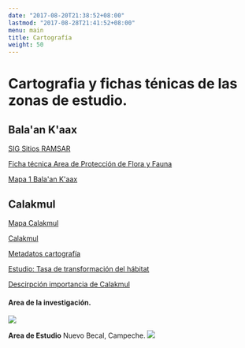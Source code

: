 ```yaml
---
date: "2017-08-20T21:38:52+08:00"
lastmod: "2017-08-28T21:41:52+08:00"
menu: main
title: Cartografía
weight: 50
---
```


# Cartografia y fichas ténicas de las zonas de estudio. 

## Bala'an K'aax 

[SIG Sitios RAMSAR](https://rsis.ramsar.org/ "Cobertura area del 131,610 ha")

[Ficha técnica Area de Protección de Flora y Fauna](https://simec.conanp.gob.mx/ficha.php?anp=45&reg=9 "Superficie: 128,390.15 ha")

[Mapa 1 Bala'an K'aax](https://rsis.ramsar.org/RISapp/files/40134188/pictures/MX1332map.pdf?language=es)

## Calakmul

[Mapa Calakmul](http://www.conabio.gob.mx/informacion/gis/layouts/pobcalgw.png)

[Calakmul ](http://www.conabio.gob.mx/conocimiento/regionalizacion/doctos/rhp_096.html)

[Metadatos cartografía](http://www.conabio.gob.mx/informacion/metadata/gis/pobcalgw.xml?_httpcache=yes&_xsl=/db/metadata/xsl/fgdc_html.xsl&_indent=no)

[Estudio: Tasa de transformación del hábitat](https://simec.conanp.gob.mx/TTH/Calakmul/Calakmul_TTH_2000_2010.pdf)


[Descirpción importancia de Calakmul](https://iefectividad.conanp.gob.mx/i-efectividad/PYyCM/RB%20Calakmul/1.%20%C3%8DNDICE%20DEL%20COMPONENTE%20DE%20CONTEXTO%20Y%20PLANEACI%C3%93N_/2%E2%80%A2%20Poligonal%20y%20L%C3%ADmites_/2.PyL-Investigaci%C3%B3n/La%20Gran%20Regi%C3%B3n%20de%20Calakmul.pdf)



#### Area de la investigación. 

![](/Mapa_Base.png)

**Area de Estudio** Nuevo Becal, Campeche.
![](/Nuevo_Becal.png)





